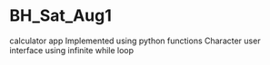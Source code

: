 # BH_Sat_Aug1
calculator app
Implemented using python functions
Character user interface using infinite while loop
